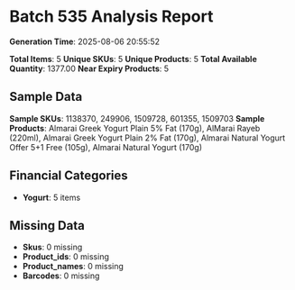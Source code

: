 # Batch 535 Analysis Report

**Generation Time**: 2025-08-06 20:55:52

**Total Items**: 5
**Unique SKUs**: 5
**Unique Products**: 5
**Total Available Quantity**: 1377.00
**Near Expiry Products**: 5

## Sample Data
**Sample SKUs**: 1138370, 249906, 1509728, 601355, 1509703
**Sample Products**: Almarai Greek Yogurt Plain 5% Fat (170g), AlMarai Rayeb (220ml), Almarai Greek Yogurt Plain 2% Fat (170g), Almarai Natural Yogurt Offer 5+1 Free (105g), Almarai Natural Yogurt (170g)

## Financial Categories
- **Yogurt**: 5 items

## Missing Data
- **Skus**: 0 missing
- **Product_ids**: 0 missing
- **Product_names**: 0 missing
- **Barcodes**: 0 missing
